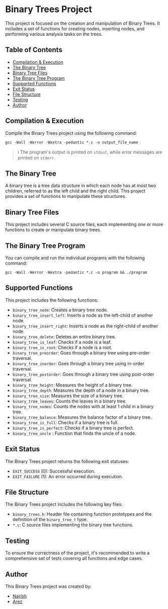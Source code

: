 # Binary Trees Project

This project is focused on the creation and manipulation of Binary Trees. It includes a set of functions for creating nodes, inserting nodes, and performing various analysis tasks on the trees.

## Table of Contents
- [Compilation & Execution](#compilation--execution)
- [The Binary Tree](#the-binary-tree)
- [Binary Tree Files](#binary-tree-files)
- [The Binary Tree Program](#the-binary-tree-program)
- [Supported Functions](#supported-functions)
- [Exit Status](#exit-status)
- [File Structure](#file-structure)
- [Testing](#testing)
- [Author](#author)

## Compilation & Execution

Compile the Binary Trees project using the following command:

```shell
gcc -Wall -Werror -Wextra -pedantic *.c -o output_file_name
```

> :information_source: The program's output is printed on `stdout`, while error messages are printed on `stderr`.

## The Binary Tree

A binary tree is a tree data structure in which each node has at most two children, referred to as the left child and the right child. This project provides a set of functions to manipulate these structures.

## Binary Tree Files

This project includes several C source files, each implementing one or more functions to create or manipulate binary trees.

## The Binary Tree Program

You can compile and run the individual programs with the following command:

```shell
gcc -Wall -Werror -Wextra -pedantic *.c -o program && ./program
```

## Supported Functions

This project includes the following functions:

- `binary_tree_node`: Creates a binary tree node.
- `binary_tree_insert_left`: Inserts a node as the left-child of another node.
- `binary_tree_insert_right`: Inserts a node as the right-child of another node.
- `binary_tree_delete`: Deletes an entire binary tree.
- `binary_tree_is_leaf`: Checks if a node is a leaf.
- `binary_tree_is_root`: Checks if a node is a root.
- `binary_tree_preorder`: Goes through a binary tree using pre-order traversal.
- `binary_tree_inorder`: Goes through a binary tree using in-order traversal.
- `binary_tree_postorder`: Goes through a binary tree using post-order traversal.
- `binary_tree_height`: Measures the height of a binary tree.
- `binary_tree_depth`: Measures the depth of a node in a binary tree.
- `binary_tree_size`: Measures the size of a binary tree.
- `binary_tree_leaves`: Counts the leaves in a binary tree.
- `binary_tree_nodes`: Counts the nodes with at least 1 child in a binary tree.
- `binary_tree_balance`: Measures the balance factor of a binary tree.
- `binary_tree_is_full`: Checks if a binary tree is full.
- `binary_tree_is_perfect`: Checks if a binary tree is perfect.
- `binary_tree_uncle` : Function that finds the uncle of a node.

## Exit Status

The Binary Trees project returns the following exit statuses:

- `EXIT_SUCCESS` (0): Successful execution.
- `EXIT_FAILURE` (1): An error occurred during execution.

## File Structure

The Binary Trees project includes the following key files:

- `binary_trees.h`: Header file containing function prototypes and the definition of the `binary_tree_t` type.
- `*.c`: C source files implementing the binary tree functions.

## Testing

To ensure the correctness of the project, it's recommended to write a comprehensive set of tests covering all functions and edge cases.

## Author


This Binary Trees project was created by:

- [Nairbh](https://github.com/nairbh)
- [Arez](https://github.com/Wayzer2318) 
